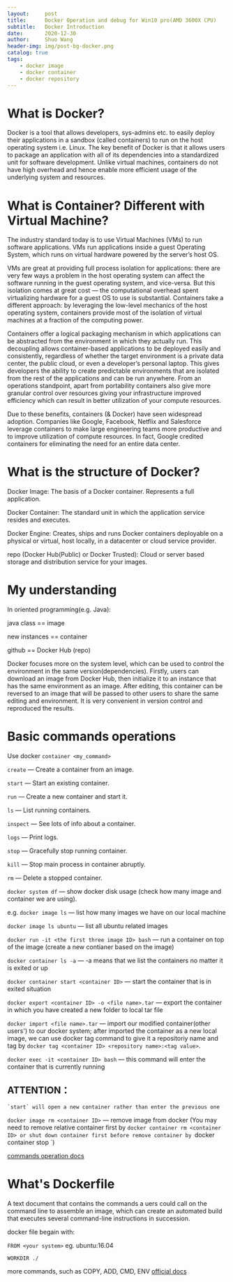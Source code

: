 ```yaml
---
layout:     post
title:      Docker Operation and debug for Win10 pro(AMD 3600X CPU)
subtitle:   Docker Introduction
date:       2020-12-30
author:     Shuo Wang
header-img: img/post-bg-docker.png
catalog: true
tags:
    - docker image
    - docker container
    - docker repository
---
```


# What is Docker?
Docker is a tool that allows developers, sys-admins etc. to easily deploy their applications in a sandbox (called containers) to run on the host operating system i.e. Linux. The key benefit of Docker is that it allows users to package an application with all of its dependencies into a standardized unit for software development. Unlike virtual machines, containers do not have high overhead and hence enable more efficient usage of the underlying system and resources.


# What is Container? Different with Virtual Machine?
The industry standard today is to use Virtual Machines (VMs) to run software applications. VMs run applications inside a guest Operating System, which runs on virtual hardware powered by the server’s host OS.

VMs are great at providing full process isolation for applications: there are very few ways a problem in the host operating system can affect the software running in the guest operating system, and vice-versa. But this isolation comes at great cost — the computational overhead spent virtualizing hardware for a guest OS to use is substantial.
Containers take a different approach: by leveraging the low-level mechanics of the host operating system, containers provide most of the isolation of virtual machines at a fraction of the computing power.

Containers offer a logical packaging mechanism in which applications can be abstracted from the environment in which they actually run. This decoupling allows container-based applications to be deployed easily and consistently, regardless of whether the target environment is a private data center, the public cloud, or even a developer’s personal laptop. This gives developers the ability to create predictable environments that are isolated from the rest of the applications and can be run anywhere.
From an operations standpoint, apart from portability containers also give more granular control over resources giving your infrastructure improved efficiency which can result in better utilization of your compute resources.

Due to these benefits, containers (& Docker) have seen widespread adoption. Companies like Google, Facebook, Netflix and Salesforce leverage containers to make large engineering teams more productive and to improve utilization of compute resources. In fact, Google credited containers for eliminating the need for an entire data center.

# What is the structure of Docker?
Docker Image: The basis of a Docker container. Represents a full application.

Docker Container: The standard unit in which the application service resides and executes.

Docker Engine: Creates, ships and runs Docker containers deployable on a physical or virtual, host locally, in a datacenter or cloud service provider.

repo (Docker Hub(Public) or Docker Trusted): Cloud or server based storage and distribution service for your images.

# My understanding
In oriented programming(e.g. Java): 

java class == image

new instances == container

github == Docker Hub (repo)

Docker focuses more on the system level, which can be used to control the environment in the same version(dependencies). Firstly, users can download an image from Docker Hub, then initialize it to an instance that has the same environment as an image. After editing, this container can be reversed to an image that will be passed to other users to share the same editing and environment. It is very convenient in version control and reproduced the results.

# Basic commands operations
Use docker `container <my_command>`

`create` — Create a container from an image.

`start` — Start an existing container.

`run` — Create a new container and start it.

`ls` — List running containers.

`inspect` — See lots of info about a container.

`logs` — Print logs.

`stop` — Gracefully stop running container.

`kill` — Stop main process in container abruptly.

`rm` — Delete a stopped container.

`docker system df` — show docker disk usage (check how many image and container we are using).

e.g. `docker image ls` — list how many images we have on our local machine

`docker image ls ubuntu`  — list all ubuntu related images

`docker run -it <the first three image ID> bash`  — run a container on top of the image (create a new contianer based on the image)

`docker container ls -a`  — -a means that we list the containers no matter it is exited or up

`docker container start <container ID>` — start the container that is in exited situation

`docker export <container ID> -o <file name>.tar` — export the container in which you have created a new folder to local tar file

`docker import <file name>.tar` — import our modified container(other users') to our docker system; after imported the container as a new local image, we can use docker tag command to give it a repositoriy name and tag by `docker tag <container ID> <repository name>:<tag value>`.

`docker exec -it <container ID> bash` — this command will enter the container that is currently running
## ATTENTION：
    `start` will open a new container rather than enter the previous one
    
`docker image rm <container ID>` — remove image from docker (You may need to remove relative container first by `docker container rm <container ID> or shut down container first before remove container by `docker container stop <container ID>`)

[commands operation docs](https://docs.docker.com/engine/reference/commandline/docker/)

# What's Dockerfile
A text document that contains the commands a uers could call on the command line to assemble an image, which can create an automated build that executes several command-line instructions in succession.

docker file begain with:

`FROM <your system>` eg. ubuntu:16.04

`WORKDIR ./`

more commands, such as COPY, ADD, CMD, ENV [official docs](https://docs.docker.com/)
 
